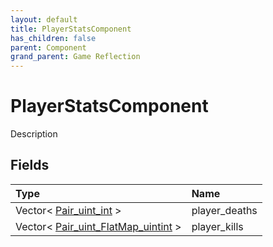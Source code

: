 ```yaml
---
layout: default
title: PlayerStatsComponent
has_children: false
parent: Component
grand_parent: Game Reflection
---
```

# PlayerStatsComponent
Description 

## Fields
| Type | Name |
|:-------------|:--------------|
| Vector< [Pair_uint_int](/game-reflection/classes/pair_uint_int.md) > | player_deaths |
| Vector< [Pair_uint_FlatMap_uintint](/game-reflection/classes/pair_uint__flat_map_uintint.md) > | player_kills |
